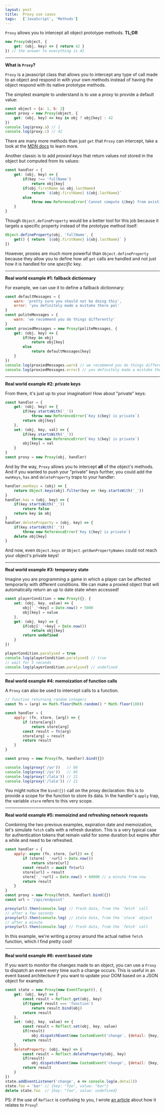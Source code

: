 ```yaml
---
layout: post
title:  Proxy use cases
tags:   ['JavaScript', 'Methods']
---
```

`Proxy` allows you to intercept all object prototype methods.
**TL;DR** 
``` javascript
new Proxy(object, {
    get: (obj, key) => { return 42 }
}) // the answer to everything is 42
```

<hr>

**What is `Proxy`?**

`Proxy` is a javascript class that allows you to intercept any type of call made to an object and respond in with your own methods instead of having the object respond with its native prototype methods.

The simplest example to understand is to use a proxy to provide a default value:
```javascript
const object = {a: 1, b: 2}
const proxy = new Proxy(object, {
    get: (obj, key) => key in obj ? obj[key] : 42
})
console.log(proxy.a) // 1
console.log(proxy.c) // 42
```
There are many more methods than just `get` that `Proxy` can intercept, take a look at the [MDN docs](https://developer.mozilla.org/en-US/docs/Web/JavaScript/Reference/Global_Objects/Proxy) to learn more.

Another classic is to add *proxied keys* that return values not stored in the object but computed from its values:
```javascript
const handler = {
    get: (obj, key) => {
        if(key !== 'fullName')
            return obj[key]
        if(obj.firstName && obj.lastName)
            return `${obj.firstName} ${obj.lastName}`
        else 
            throw new ReferenceError(`Cannot compute ${key} from existing keys`)
    }
}
```
Though `Object.defineProperty` would be a better tool for this job because it targets a specific property instead of the prototype method itself:
```javascript
Object.defineProperty(obj, 'fullName', {
    get() { return `${obj.firstName} ${obj.lastName}` }
})
```

However, proxies are much more powerful than `Object.defineProperty` because they allow you to define how *all* `get` calls are handled and not just how it is handled for one *specific* key.

<hr>

**Real world example #1: fallback dictionnary**

For example, we can use it to define a fallback dictionnary:
```javascript
const defaultMessages = {
    warn: 'pretty sure you should not be doing this',
    error: 'you definitely made a mistake there pal'
}
const politeMessages = {
    warn: 'we recommend you do things differently'
}
const proxiedMessages = new Proxy(politeMessages, {
    get: (obj, key) => {
        if(key in obj)
            return obj[key]
        else
            return defaultMessages[key]
    }
})
console.log(proxiedMessages.warn) // we recommend you do things differently
console.log(proxiedMessages.error) // you definitely made a mistake there pal
```

<hr>

**Real world example #2: private keys**

From there, it's just up to your imagination! How about "private" keys:
```javascript
const handler = {
    get: (obj, key) => {
        if(key.startsWith('_'))
            throw new ReferenceError(`Key ${key} is private`)
        return obj[key]
    },
    set: (obj, key, val) => {
        if(key.startsWith('_'))
            throw new ReferenceError(`Key ${key} is private`)
        obj[key] = val
    }
}
const proxy = new Proxy(obj, handler)
```

And by the way, `Proxy` allows you to intercept **all** of the object's methods. And if you wanted to push your "private" keys further, you could add the `ownKeys`, `has` and `deleteProperty` traps to your handler:
```javascript
handler.ownKeys = (obj) => {
    return Object.keys(obj).filter(key => !key.startsWith('_'))
}
handler.has = (obj, key) => {
    if(key.startsWith('_'))
        return false
    return key in obj
}
handler.deleteProperty = (obj, key) => {
    if(key.startsWith('_'))
        throw new ReferenceError(`Key ${key} is private`)
    delete obj[key]
}
```
And now, even `Object.keys` or `Object.getOwnPropertyNames` could not reach your object's private keys!

<hr>

**Real world example #3: temporary state**

Imagine you are programming a game in which a player can be affected temporarily with different conditions. We can make a proxied object that will automatically return an up to date state when accessed!
```javascript
const playerCondition = new Proxy({}, {
    set: (obj, key, value) => {
        obj['_'+key] = Date.now() + 5000
        obj[key] = value
    },
    get: (obj, key) => {
        if(obj['_'+key] > Date.now())
            return obj[key]
        return undefined
    }
})

playerCondition.paralysed = true
console.log(playerCondition.paralysed) // true
// wait for 5 seconds
console.log(playerCondition.paralysed) // undefined
```

<hr>

**Real world example #4: memoization of function calls**

A `Proxy` can also be used to intercept calls to a function.
```javascript
// function returning random integers
const fn = (arg) => Math.floor(Math.random() * Math.floor(100))

const handler = {
    apply: (fn, store, [arg]) => {
        if (store[arg])
            return store[arg]
        const result = fn(arg)
        store[arg] = result
        return result
    }
}

const proxy = new Proxy(fn, handler).bind({})

console.log(proxy('/yo'))   // 86
console.log(proxy('/yo'))   // 86
console.log(proxy('/lala')) // 21
console.log(proxy('/lala')) // 21
```
You might notice the `bind({})` call on the proxy declaration: this is to provide a scope for the function to store its data. In the handler's `apply` trap, the variable `store` refers to this very scope.

<hr>

**Real world example #5: memoizind and refreshing network requests**

Combining the two previous examples, expiration date and memoization, let's simulate `fetch` calls with a refresh duration. This is a very typical case for authentication tokens that remain valid for some duration but expire after a while and need to be refreshed.
```javascript
const handler = {
    apply: async (fn, store, [url]) => {
        if (store['_'+url] > Date.now())
            return store[url]
        const result = await fn(url)
        store[url] = result
        store['_'+url] = Date.now() + 60000 // a minute from now
        return result
    }
}
const proxy = new Proxy(fetch, handler).bind({})
const url = '/api/endpoint'

proxy(url).then(console.log) // fresh data, from the `fetch` call
// after a few seconds
proxy(url).then(console.log) // stale data, from the `store` object 
// after a minute
proxy(url).then(console.log) // fresh data, from the `fetch` call
```
In this example, we're writing a proxy around the actual native `fetch` function, which I find pretty cool!

<hr>

**Real world example #6: event based state**

If you want to monitor the changes made to an object, you can use a `Proxy` to dispatch an event every time such a change occurs. This is useful in an event based architecture if you want to update your DOM based on a JSON object for example.
```javascript
const state = new Proxy(new EventTarget(), {
    get: (obj, key) => {
        const result = Reflect.get(obj, key)
        if(typeof result === 'function')
            return result.bind(obj)
        return result
    },
    set: (obj, key, value) => {
        const result = Reflect.set(obj, key, value)
        if(result)
            obj.dispatchEvent(new CustomEvent('change', {detail: {key, value}}))
        return result
    },
    deleteProperty: (obj, key) => { 
        const result = Reflect.deleteProperty(obj, key) 
        if(result)
            obj.dispatchEvent(new CustomEvent('change', {detail: {key, value: undefined}}))
        return result
    } 
})
state.addEventListener('change', e => console.log(e.detail))
state.foo = 'bar' // {key: "foo", value: "bar"}
delete state.foo  // {key: "foo", value: undefined}
```

PS: if the use of `Reflect` is confusing to you, I wrote [an article](http://til.florianpellet.com/2019/12/02/Proxy-and-Reflect/) about how it relates to `Proxy`!